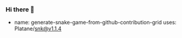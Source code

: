 ### Hi there 👋

- name: generate-snake-game-from-github-contribution-grid
  uses: Platane/snk@v1.1.4


